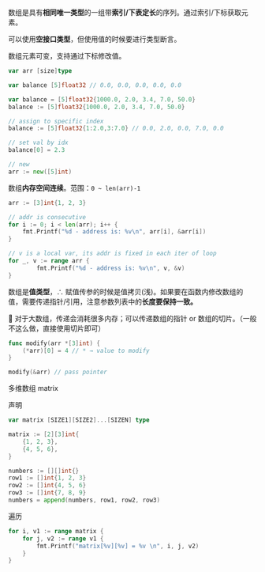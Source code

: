 数组是具有**相同唯一类型**的一组带**索引/下表定长**的序列。通过索引/下标获取元素。

可以使用**空接口类型**，但使用值的时候要进行类型断言。

数组元素可变，支持通过下标修改值。

```go
var arr [size]type
```

```go
var balance [5]float32 // 0.0, 0.0, 0.0, 0.0, 0.0

var balance = [5]float32{1000.0, 2.0, 3.4, 7.0, 50.0}
balance := [5]float32{1000.0, 2.0, 3.4, 7.0, 50.0}

// assign to specific index
balance := [5]float32{1:2.0,3:7.0} // 0.0, 2.0, 0.0, 7.0, 0.0

// set val by idx
balance[0] = 2.3

// new
arr := new([5]int)
```

数组**内存空间连续**。范围：`0 ~ len(arr)-1`

```go
arr := [3]int{1, 2, 3}

// addr is consecutive
for i := 0; i < len(arr); i++ {
	fmt.Printf("%d - address is: %v\n", arr[i], &arr[i])
}

// v is a local var, its addr is fixed in each iter of loop
for _, v := range arr {
		fmt.Printf("%d - address is: %v\n", v, &v)
}
```

数组是**值类型**，∴ 赋值传参的时候是值拷贝(浅)。如果要在函数内修改数组的值，需要传递指针/引用，注意参数列表中的**长度要保持一致。**

:construction_worker: 对于大数组，传递会消耗很多内存；可以传递数组的指针 or 数组的切片。（一般不这么做，直接使用切片即可）

```go
func modify(arr *[3]int) {
	(*arr)[0] = 4 // * → value to modify
}

modify(&arr) // pass pointer
```

多维数组 matrix

声明

```go
var matrix [SIZE1][SIZE2]...[SIZEN] type
```

```go
matrix := [2][3]int{
	{1, 2, 3},
	{4, 5, 6},
}

numbers := [][]int{}
row1 := []int{1, 2, 3}
row2 := []int{4, 5, 6}
row3 := []int{7, 8, 9}
numbers = append(numbers, row1, row2, row3)
```

遍历

```go
for i, v1 := range matrix {
	for j, v2 := range v1 {
		fmt.Printf("matrix[%v][%v] = %v \n", i, j, v2)
	}
}
```